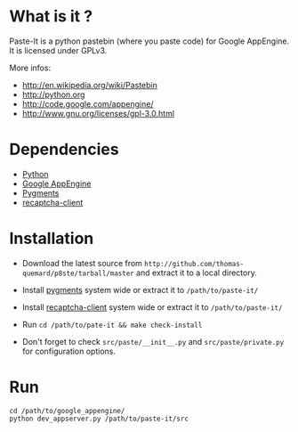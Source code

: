 # What is it ?

   Paste-It is a python pastebin (where you paste code) for Google AppEngine. It
is licensed under GPLv3.

More infos:

* http://en.wikipedia.org/wiki/Pastebin
* http://python.org
* http://code.google.com/appengine/
* http://www.gnu.org/licenses/gpl-3.0.html



# Dependencies

* [Python][python]
* [Google AppEngine][gae]
* [Pygments][pygments]
* [recaptcha-client][recaptcha-client]



# Installation

* Download the latest source from
    `http://github.com/thomas-quemard/p8ste/tarball/master`
  and extract it to a local directory.

* Install [pygments][pygments] system wide or extract it to `/path/to/paste-it/`

* Install [recaptcha-client][recaptcha-client] system wide or extract it to `/path/to/paste-it/`

*  Run
   `cd /path/to/pate-it && make check-install`

* Don't forget to check `src/paste/__init__.py` and `src/paste/private.py`
  for configuration options.



# Run

    cd /path/to/google_appengine/
    python dev_appserver.py /path/to/paste-it/src



[gae]: http://code.google.com/appengine/
[pygments]: http://pygments.org
[python]: http://pythong.org
[recaptcha-client]: http://pypi.python.org/pypi/recaptcha-client
